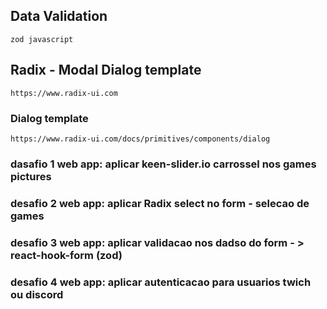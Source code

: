 ## Data Validation

```
zod javascript
```

## Radix - Modal Dialog template

```
https://www.radix-ui.com

```

### Dialog template

```
https://www.radix-ui.com/docs/primitives/components/dialog
```

### dasafio 1 web app: aplicar keen-slider.io carrossel nos games pictures

### desafio 2 web app: aplicar Radix select no form - selecao de games

### desafio 3 web app: aplicar validacao nos dadso do form - > react-hook-form (zod)

### desafio 4 web app: aplicar autenticacao para usuarios twich ou discord
